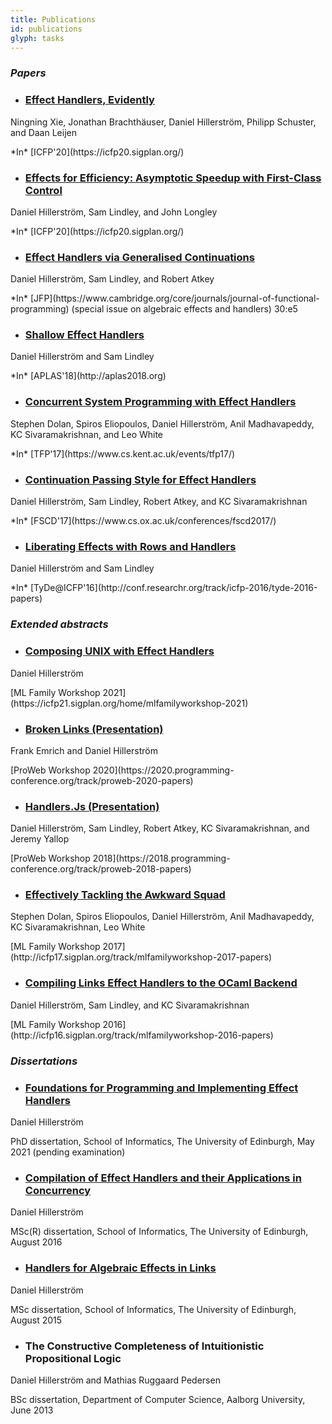```yaml
---
title: Publications
id: publications
glyph: tasks
---
```


### *Papers*

* ### [Effect Handlers, Evidently](papers/effect_handlers_evidently-extended-icfp2020.pdf)
<p>Ningning Xie, Jonathan Brachthäuser, Daniel Hillerström, Philipp Schuster, and Daan Leijen</p>
<p>*In* [ICFP'20](https://icfp20.sigplan.org/)</p>

* ### [Effects for Efficiency: Asymptotic Speedup with First-Class Control](https://arxiv.org/abs/2007.00605)
<p>Daniel Hillerström, Sam Lindley, and John Longley</p>
<p>*In* [ICFP'20](https://icfp20.sigplan.org/)</p>

* ### [Effect Handlers via Generalised Continuations](papers/generalised_continuations-jfp2020.pdf)
<p>Daniel Hillerström, Sam Lindley, and Robert Atkey</p>
<p>*In* [JFP](https://www.cambridge.org/core/journals/journal-of-functional-programming) (special issue on algebraic effects and handlers) 30:e5</p>

* ### [Shallow Effect Handlers](papers/shallow_effect_handlers-extended-aplas2018.pdf)
<p>Daniel Hillerström and Sam Lindley</p>
<p>*In* [APLAS'18](http://aplas2018.org)</p>

* ### [Concurrent System Programming with Effect Handlers](papers/conc_system_prog_handlers-tfp2017.pdf)
<p>Stephen Dolan, Spiros Eliopoulos, Daniel Hillerström, Anil Madhavapeddy, KC Sivaramakrishnan, and Leo White</p>
<p>*In* [TFP'17](https://www.cs.kent.ac.uk/events/tfp17/)</p>

* ### [Continuation Passing Style for Effect Handlers](papers/cps_handlers-fscd2017.pdf)
<p>Daniel Hillerström, Sam Lindley, Robert Atkey, and KC Sivaramakrishnan</p>
<p>*In* [FSCD'17](https://www.cs.ox.ac.uk/conferences/fscd2017/)</p>

* ### [Liberating Effects with Rows and Handlers](papers/liberating_effects-tyde2016.pdf)
<p>Daniel Hillerström and Sam Lindley</p>
<p>*In* [TyDe@ICFP'16](http://conf.researchr.org/track/icfp-2016/tyde-2016-papers)</p>

### *Extended abstracts*

* ### [Composing UNIX with Effect Handlers](papers/unix-ml2021.pdf)
<p>Daniel Hillerström</p>
<p>[ML Family Workshop 2021](https://icfp21.sigplan.org/home/mlfamilyworkshop-2021)</p>

* ### [Broken Links (Presentation)](papers/broken-proweb2020.pdf)
<p>Frank Emrich and Daniel Hillerström</p>
<p>[ProWeb Workshop 2020](https://2020.programming-conference.org/track/proweb-2020-papers)</p>

* ### [Handlers.Js (Presentation)](papers/handlers_js-proweb2018.pdf)
<p>Daniel Hillerström, Sam Lindley, Robert Atkey, KC Sivaramakrishnan, and Jeremy Yallop</p>
<p>[ProWeb Workshop 2018](https://2018.programming-conference.org/track/proweb-2018-papers)</p>

* ### [Effectively Tackling the Awkward Squad](papers/awkward_effects-ml17.pdf)
<p>Stephen Dolan, Spiros Eliopoulos, Daniel Hillerström, Anil Madhavapeddy, KC Sivaramakrishnan, Leo White</p>
<p>[ML Family Workshop 2017](http://icfp17.sigplan.org/track/mlfamilyworkshop-2017-papers)</p>

* ### [Compiling Links Effect Handlers to the OCaml Backend](papers/mlabstract2016.pdf)
<p>Daniel Hillerström, Sam Lindley, and KC Sivaramakrishnan</p>
<p>[ML Family Workshop 2016](http://icfp16.sigplan.org/track/mlfamilyworkshop-2016-papers)</p>

### *Dissertations*

* ### [Foundations for Programming and Implementing Effect Handlers](https://github.com/dhil/phd-dissertation)
<p>Daniel Hillerström</p>
<p>PhD dissertation, School of Informatics, The University of Edinburgh, May 2021 (pending examination)</p>

* ### [Compilation of Effect Handlers and their Applications in Concurrency](papers/thesis2016.pdf)
<p>Daniel Hillerström</p>
<p>MSc(R) dissertation, School of Informatics, The University of Edinburgh, August 2016</p>

* ### [Handlers for Algebraic Effects in Links](papers/thesis2015.pdf)
<p>Daniel Hillerström</p>
<p>MSc dissertation, School of Informatics, The University of Edinburgh, August 2015</p>

* ### The Constructive Completeness of Intuitionistic Propositional Logic
<p>Daniel Hillerström and Mathias Ruggaard Pedersen</p>
<p>BSc dissertation, Department of Computer Science, Aalborg University, June 2013</p>
